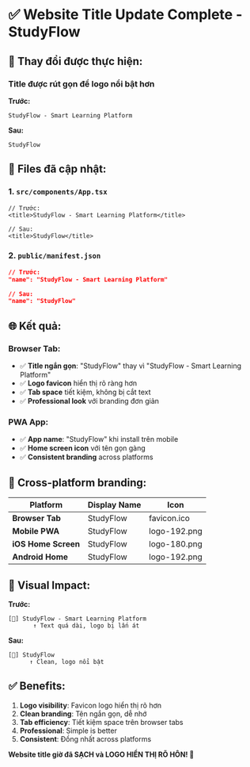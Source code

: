 # ✅ Website Title Update Complete - StudyFlow

## 🎯 Thay đổi được thực hiện:

### **Title được rút gọn để logo nổi bật hơn**

**Trước:**

```
StudyFlow - Smart Learning Platform
```

**Sau:**

```
StudyFlow
```

## 📁 Files đã cập nhật:

### 1. **`src/components/App.tsx`**

```tsx
// Trước:
<title>StudyFlow - Smart Learning Platform</title>

// Sau:
<title>StudyFlow</title>
```

### 2. **`public/manifest.json`**

```json
// Trước:
"name": "StudyFlow - Smart Learning Platform"

// Sau:
"name": "StudyFlow"
```

## 🌐 Kết quả:

### Browser Tab:

- ✅ **Title ngắn gọn**: "StudyFlow" thay vì "StudyFlow - Smart Learning Platform"
- ✅ **Logo favicon** hiển thị rõ ràng hơn
- ✅ **Tab space** tiết kiệm, không bị cắt text
- ✅ **Professional look** với branding đơn giản

### PWA App:

- ✅ **App name**: "StudyFlow" khi install trên mobile
- ✅ **Home screen icon** với tên gọn gàng
- ✅ **Consistent branding** across platforms

## 📱 Cross-platform branding:

| Platform            | Display Name | Icon         |
| ------------------- | ------------ | ------------ |
| **Browser Tab**     | StudyFlow    | favicon.ico  |
| **Mobile PWA**      | StudyFlow    | logo-192.png |
| **iOS Home Screen** | StudyFlow    | logo-180.png |
| **Android Home**    | StudyFlow    | logo-192.png |

## 🎨 Visual Impact:

**Trước:**

```
[🎯] StudyFlow - Smart Learning Platform
       ↑ Text quá dài, logo bị lấn át
```

**Sau:**

```
[🎯] StudyFlow
      ↑ Clean, logo nổi bật
```

## ✅ Benefits:

1. **Logo visibility**: Favicon logo hiển thị rõ hơn
2. **Clean branding**: Tên ngắn gọn, dễ nhớ
3. **Tab efficiency**: Tiết kiệm space trên browser tabs
4. **Professional**: Simple is better
5. **Consistent**: Đồng nhất across platforms

**Website title giờ đã SẠCH và LOGO HIỂN THỊ RÕ HÔN! 🚀**
